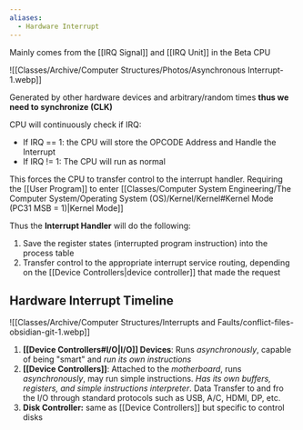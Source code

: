 ```yaml
---
aliases:
  - Hardware Interrupt
---
```

Mainly comes from the [[IRQ Signal]] and [[IRQ Unit]] in the Beta CPU

![[Classes/Archive/Computer Structures/Photos/Asynchronous Interrupt-1.webp]]

Generated by other hardware devices and arbitrary/random times **thus we need to synchronize (CLK)** 

CPU will continuously check if IRQ:
- If IRQ == 1: the CPU will store the OPCODE Address and Handle the Interrupt
- If IRQ != 1: The CPU will run as normal

This forces the CPU to transfer control to the interrupt handler. Requiring the [[User Program]] to enter [[Classes/Computer System Engineering/The Computer System/Operating System (OS)/Kernel/Kernel#Kernel Mode (PC31 MSB = 1)|Kernel Mode]] 

Thus the **Interrupt Handler** will do the following:
1. Save the register states (interrupted program instruction) into the process table
2. Transfer control to the appropriate interrupt service routing, depending on the [[Device Controllers|device controller]] that made the request

## Hardware Interrupt Timeline
![[Classes/Archive/Computer Structures/Interrupts and Faults/conflict-files-obsidian-git-1.webp]]

1. **[[Device Controllers#I/O|I/O]] Devices**: Runs *asynchronously*, capable of being "smart" and *run its own instructions*
2. **[[Device Controllers]]**: Attached to the *motherboard*, runs *asynchronously*, may run simple instructions. *Has its own buffers, registers, and simple instructions interpreter*. Data Transfer to and fro the I/O through standard protocols such as USB, A/C, HDMI, DP, etc.
3. **Disk Controller:** same as [[Device Controllers]] but specific to control disks